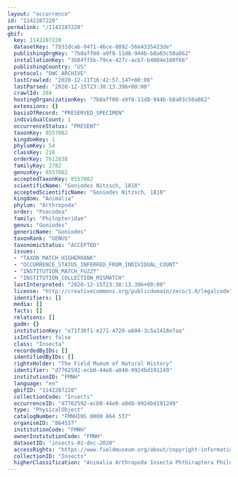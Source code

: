 ```yaml
---
layout: "occurrence"
id: "1142287220"
permalink: "/1142287220"
gbif:
  key: 1142287220
  datasetKey: "7931dcab-94f1-46ce-8092-56e4335423de"
  publishingOrgKey: "7b8aff00-a9f8-11d8-944b-b8a03c50a862"
  installationKey: "3b84ff5b-79ce-427c-acb7-b4004e160f66"
  publishingCountry: "US"
  protocol: "DWC_ARCHIVE"
  lastCrawled: "2020-12-11T16:42:57.147+00:00"
  lastParsed: "2020-12-15T23:38:13.396+00:00"
  crawlId: 204
  hostingOrganizationKey: "7b8aff00-a9f8-11d8-944b-b8a03c50a862"
  extensions: {}
  basisOfRecord: "PRESERVED_SPECIMEN"
  individualCount: 1
  occurrenceStatus: "PRESENT"
  taxonKey: 8557082
  kingdomKey: 1
  phylumKey: 54
  classKey: 216
  orderKey: 7612838
  familyKey: 2782
  genusKey: 8557082
  acceptedTaxonKey: 8557082
  scientificName: "Goniodes Nitzsch, 1818"
  acceptedScientificName: "Goniodes Nitzsch, 1818"
  kingdom: "Animalia"
  phylum: "Arthropoda"
  order: "Psocodea"
  family: "Philopteridae"
  genus: "Goniodes"
  genericName: "Goniodes"
  taxonRank: "GENUS"
  taxonomicStatus: "ACCEPTED"
  issues:
  - "TAXON_MATCH_HIGHERRANK"
  - "OCCURRENCE_STATUS_INFERRED_FROM_INDIVIDUAL_COUNT"
  - "INSTITUTION_MATCH_FUZZY"
  - "INSTITUTION_COLLECTION_MISMATCH"
  lastInterpreted: "2020-12-15T23:38:13.396+00:00"
  license: "http://creativecommons.org/publicdomain/zero/1.0/legalcode"
  identifiers: []
  media: []
  facts: []
  relations: []
  gadm: {}
  institutionKey: "e71f36f1-e271-4720-a604-3c5a1418e7aa"
  isInCluster: false
  class: "Insecta"
  recordedByIDs: []
  identifiedByIDs: []
  rightsHolder: "The Field Mueum of Natural History"
  identifier: "d7762592-ecb0-44e8-a040-9924bd191249"
  institutionID: "FMNH"
  language: "en"
  gbifID: "1142287220"
  collectionCode: "Insects"
  occurrenceID: "d7762592-ecb0-44e8-a040-9924bd191249"
  type: "PhysicalObject"
  catalogNumber: "FMNHINS 0000 864 537"
  organismID: "864537"
  institutionCode: "FMNH"
  ownerInstitutionCode: "FMNH"
  datasetID: "insects-02-dec-2020"
  accessRights: "https://www.fieldmuseum.org/about/copyright-information"
  collectionID: "Insects"
  higherClassification: "Animalia Arthropoda Insecta Phthiraptera Philopteridae"
---
```

